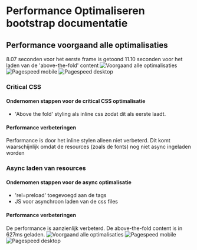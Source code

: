 # Performance Optimaliseren bootstrap documentatie

## Performance voorgaand alle optimalisaties
8.07 seconden voor het eerste frame is getoond
11.10 seconden voor het laden van de 'above-the-fold' content
![Voorgaand alle optimalisaties](http://www.kager.io/uploads/minor/performance-matters/pm-all-before.png)
![Pagespeed mobile](http://www.kager.io/uploads/minor/performance-matters/pm-ps-mobile.png)
![Pagespeed desktop](http://www.kager.io/uploads/minor/performance-matters/pm-ps-desktop.png)

### Critical CSS

#### Ondernomen stappen voor de critical CSS optimalisatie
- 'Above the fold' styling als inline css zodat dit als eerste laadt.

#### Performance verbeteringen
Performance is door het inline stylen alleen niet verbeterd. Dit komt waarschijnlijk omdat de resources (zoals de fonts) nog niet async ingeladen worden


### Async laden van resources

#### Ondernomen stappen voor de async optimalisatie
- 'rel=preload' toegevoegd aan de <link> tags
- JS voor asynchroon laden van de css files

#### Performance verbeteringen
De performance is aanzienlijk verbeterd. De above-the-fold content is in 627ms geladen.
![Voorgaand alle optimalisaties](http://www.kager.io/uploads/minor/performance-matters/pm-async.png)
![Pagespeed mobile](http://www.kager.io/uploads/minor/performance-matters/pm-ps-async-mobile.png)
![Pagespeed desktop](http://www.kager.io/uploads/minor/performance-matters/pm-ps-async-desktop.png)
